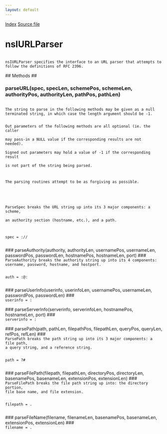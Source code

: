 ```yaml
---
layout: default
---
```

<div id='links'><a href="../index.html">Index</a>
<a href="http://dxr.mozilla.org/mozilla-central/source/netwerk/base/public/nsIURLParser.idl">Source file</a>
</div>

# nsIURLParser #
<code>  
nsIURLParser specifies the interface to an URL parser that attempts to  
follow the definitions of RFC 2396.  
  
</code>
## Methods ##

### parseURL(spec, specLen, schemePos, schemeLen, authorityPos, authorityLen, pathPos, pathLen) ###
<code>  
The string to parse in the following methods may be given as a null  
terminated string, in which case the length argument should be -1.  
  
Out parameters of the following methods are all optional (ie. the caller  
may pass-in a NULL value if the corresponding results are not needed).  
Signed out parameters may hold a value of -1 if the corresponding result  
is not part of the string being parsed.  
  
The parsing routines attempt to be as forgiving as possible.  
  
</code><code>  
ParseSpec breaks the URL string up into its 3 major components: a scheme,  
an authority section (hostname, etc.), and a path.  
  
spec = <scheme>://<authority><path>  
  
</code>
### parseAuthority(authority, authorityLen, usernamePos, usernameLen, passwordPos, passwordLen, hostnamePos, hostnameLen, port) ###
<code>  
ParseAuthority breaks the authority string up into its 4 components:  
username, password, hostname, and hostport.  
  
auth = <username>:<password>@<hostname>:<port>  
  
</code>
### parseUserInfo(userinfo, userinfoLen, usernamePos, usernameLen, passwordPos, passwordLen) ###
<code>  
userinfo = <username>:<password>  
  
</code>
### parseServerInfo(serverinfo, serverinfoLen, hostnamePos, hostnameLen, port) ###
<code>  
serverinfo = <hostname>:<port>  
  
</code>
### parsePath(path, pathLen, filepathPos, filepathLen, queryPos, queryLen, refPos, refLen) ###
<code>  
ParsePath breaks the path string up into its 3 major components: a file path,  
a query string, and a reference string.  
  
path = <filepath>?<query>#<ref>  
  
</code>
### parseFilePath(filepath, filepathLen, directoryPos, directoryLen, basenamePos, basenameLen, extensionPos, extensionLen) ###
<code>  
ParseFilePath breaks the file path string up into: the directory portion,  
file base name, and file extension.  
  
filepath = <directory><basename>.<extension>  
  
</code>
### parseFileName(filename, filenameLen, basenamePos, basenameLen, extensionPos, extensionLen) ###
<code>  
filename = <basename>.<extension>  
  
</code>